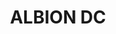 ---
lastmod: '2025-04-06T06:05:21+00:00'
latitude: -27.433237
layout: suburb
longitude: 153.04354
postcode: '4010'
state: QLD
title: ALBION DC
url: /qld/albion-dc/
---